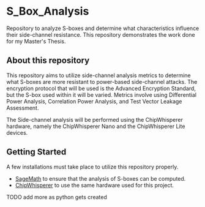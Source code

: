 # S_Box_Analysis
Repository to analyze S-boxes and determine what characteristics influence their side-channel resistance.
This repository demonstrates the work done for my Master's Thesis.

## About this repository
This repository aims to utilize side-channel analysis metrics to determine what S-boxes are more resistant to power-based side-channel attacks.
The encryption protocol that will be used is the Advanced Encryption Standard, but the S-box used within it will be varied.
Metrics involve using Differential Power Analysis, Correlation Power Analysis, and Test Vector Leakage Assessment.

The Side-channel analysis will be performed using the ChipWhisperer hardware, namely the ChipWhisperer Nano and the ChipWhisperer Lite devices.

## Getting Started
A few installations must take place to utilize this repository properly.
* [SageMath](https://doc.sagemath.org/html/en/installation/index.html) to ensure that the analysis of S-boxes can be computed.
* [ChipWhisperer](https://chipwhisperer.readthedocs.io/en/latest/#install) to use the same hardware used for this project.

TODO add more as python gets created